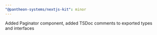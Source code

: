 ```yaml
---
"@pantheon-systems/nextjs-kit": minor
---
```


Added Paginator component, added TSDoc comments to exported types and interfaces
